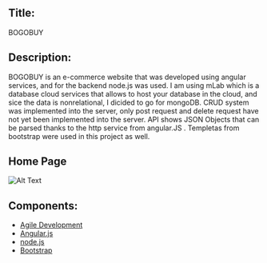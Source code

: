 ## Title:
BOGOBUY 

## Description:
BOGOBUY is an e-commerce website that was developed using angular services, and for the backend node.js was used. I am using mLab which is a database cloud services that allows to host your database in the cloud, and sice the data is nonrelational, I dicided to go for mongoDB. CRUD system was implemented into the server, only post request and delete request have not yet been implemented into the server. API shows JSON Objects that can be parsed thanks to the http service from angular.JS . Templetas from bootstrap were used in this project as well.

## Home Page
![Alt Text](http://gph.is/2yTNQOA)

## Components:
* [Agile Development](https://trello.com/b/eXXCBwoF/bchackathon)
* [Angular.js](https://angular.io/)
* [node.js](https://nodejs.org/en/)
* [Bootstrap](https://getbootstrap.com/)
